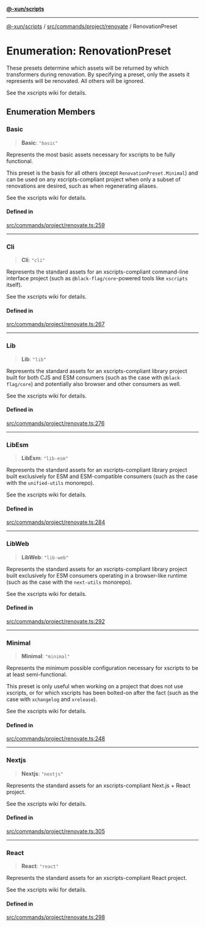 [**@-xun/scripts**](../../../../../README.md)

***

[@-xun/scripts](../../../../../README.md) / [src/commands/project/renovate](../README.md) / RenovationPreset

# Enumeration: RenovationPreset

These presets determine which assets will be returned by which transformers
during renovation. By specifying a preset, only the assets it represents will
be renovated. All others will be ignored.

See the xscripts wiki for details.

## Enumeration Members

### Basic

> **Basic**: `"basic"`

Represents the most basic assets necessary for xscripts to be fully
functional.

This preset is the basis for all others (except `RenovationPreset.Minimal`)
and can be used on any xscripts-compliant project when only a subset of
renovations are desired, such as when regenerating aliases.

See the xscripts wiki for details.

#### Defined in

[src/commands/project/renovate.ts:259](https://github.com/Xunnamius/xscripts/blob/f7b55e778c8646134a23d934fd2791d564a72b57/src/commands/project/renovate.ts#L259)

***

### Cli

> **Cli**: `"cli"`

Represents the standard assets for an xscripts-compliant command-line
interface project (such as `@black-flag/core`-powered tools like `xscripts`
itself).

See the xscripts wiki for details.

#### Defined in

[src/commands/project/renovate.ts:267](https://github.com/Xunnamius/xscripts/blob/f7b55e778c8646134a23d934fd2791d564a72b57/src/commands/project/renovate.ts#L267)

***

### Lib

> **Lib**: `"lib"`

Represents the standard assets for an xscripts-compliant library project
built for both CJS and ESM consumers (such as the case with
`@black-flag/core`) and potentially also browser and other consumers as
well.

See the xscripts wiki for details.

#### Defined in

[src/commands/project/renovate.ts:276](https://github.com/Xunnamius/xscripts/blob/f7b55e778c8646134a23d934fd2791d564a72b57/src/commands/project/renovate.ts#L276)

***

### LibEsm

> **LibEsm**: `"lib-esm"`

Represents the standard assets for an xscripts-compliant library project
built exclusively for ESM and ESM-compatible consumers (such as the case
with the `unified-utils` monorepo).

See the xscripts wiki for details.

#### Defined in

[src/commands/project/renovate.ts:284](https://github.com/Xunnamius/xscripts/blob/f7b55e778c8646134a23d934fd2791d564a72b57/src/commands/project/renovate.ts#L284)

***

### LibWeb

> **LibWeb**: `"lib-web"`

Represents the standard assets for an xscripts-compliant library project
built exclusively for ESM consumers operating in a browser-like runtime
(such as the case with the `next-utils` monorepo).

See the xscripts wiki for details.

#### Defined in

[src/commands/project/renovate.ts:292](https://github.com/Xunnamius/xscripts/blob/f7b55e778c8646134a23d934fd2791d564a72b57/src/commands/project/renovate.ts#L292)

***

### Minimal

> **Minimal**: `"minimal"`

Represents the minimum possible configuration necessary for xscripts to be
at least semi-functional.

This preset is only useful when working on a project that does not use
xscripts, or for which xscripts has been bolted-on after the fact (such as
the case with `xchangelog` and `xrelease`).

See the xscripts wiki for details.

#### Defined in

[src/commands/project/renovate.ts:248](https://github.com/Xunnamius/xscripts/blob/f7b55e778c8646134a23d934fd2791d564a72b57/src/commands/project/renovate.ts#L248)

***

### Nextjs

> **Nextjs**: `"nextjs"`

Represents the standard assets for an xscripts-compliant Next.js + React
project.

See the xscripts wiki for details.

#### Defined in

[src/commands/project/renovate.ts:305](https://github.com/Xunnamius/xscripts/blob/f7b55e778c8646134a23d934fd2791d564a72b57/src/commands/project/renovate.ts#L305)

***

### React

> **React**: `"react"`

Represents the standard assets for an xscripts-compliant React project.

See the xscripts wiki for details.

#### Defined in

[src/commands/project/renovate.ts:298](https://github.com/Xunnamius/xscripts/blob/f7b55e778c8646134a23d934fd2791d564a72b57/src/commands/project/renovate.ts#L298)
